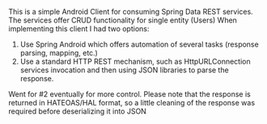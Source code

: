 This is a simple Android Client for consuming Spring Data REST services.
The services offer CRUD functionality for single entity (Users)
When implementing this client I had two options:
1. Use Spring Android which offers automation of several tasks (response parsing, mapping, etc.)
2. Use a standard HTTP REST mechanism, such as HttpURLConnection services invocation and then using JSON libraries to parse the response.

Went for #2 eventually for more control.
Please note that the response is returned in HATEOAS/HAL format, so a little cleaning of the response was required before deserializing it into JSON
